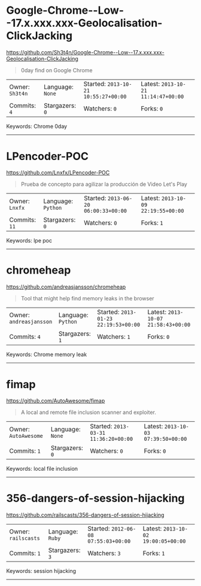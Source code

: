 # Google-Chrome--Low--17.x.xxx.xxx-Geolocalisation-ClickJacking

https://github.com/Sh3t4n/Google-Chrome--Low--17.x.xxx.xxx-Geolocalisation-ClickJacking
<blockquote>
0day find on Google Chrome
</blockquote>

<table><tr>
<tr><td>Owner: <code>Sh3t4n</code></td>
    <td>Language: <code>None</code></td>
    <td>Started: <code>2013-10-21 10:55:27+00:00</code></td>
    <td>Latest: <code>2013-10-21 11:14:47+00:00</code></td></tr>
<tr><td>Commits: <code>4</code></td>
    <td>Stargazers: <code>0</code></td>
    <td>Watchers: <code>0</code></td>
    <td>Forks: <code>0</code></td></tr>
</table>
Keywords: Chrome 0day

---

# LPencoder-POC

https://github.com/Lnxfx/LPencoder-POC
<blockquote>
Prueba de concepto para agilizar la producción de Video Let's Play
</blockquote>

<table><tr>
<tr><td>Owner: <code>Lnxfx</code></td>
    <td>Language: <code>Python</code></td>
    <td>Started: <code>2013-06-20 06:00:33+00:00</code></td>
    <td>Latest: <code>2013-10-09 22:19:55+00:00</code></td></tr>
<tr><td>Commits: <code>11</code></td>
    <td>Stargazers: <code>0</code></td>
    <td>Watchers: <code>0</code></td>
    <td>Forks: <code>1</code></td></tr>
</table>
Keywords: lpe poc

---

# chromeheap

https://github.com/andreasjansson/chromeheap
<blockquote>
Tool that might help find memory leaks in the browser
</blockquote>

<table><tr>
<tr><td>Owner: <code>andreasjansson</code></td>
    <td>Language: <code>Python</code></td>
    <td>Started: <code>2013-01-23 22:19:53+00:00</code></td>
    <td>Latest: <code>2013-10-07 21:58:43+00:00</code></td></tr>
<tr><td>Commits: <code>4</code></td>
    <td>Stargazers: <code>1</code></td>
    <td>Watchers: <code>1</code></td>
    <td>Forks: <code>0</code></td></tr>
</table>
Keywords: Chrome memory leak

---

# fimap

https://github.com/AutoAwesome/fimap
<blockquote>
A local and remote file inclusion scanner and exploiter.
</blockquote>

<table><tr>
<tr><td>Owner: <code>AutoAwesome</code></td>
    <td>Language: <code>None</code></td>
    <td>Started: <code>2013-03-31 11:36:20+00:00</code></td>
    <td>Latest: <code>2013-10-03 07:39:50+00:00</code></td></tr>
<tr><td>Commits: <code>1</code></td>
    <td>Stargazers: <code>0</code></td>
    <td>Watchers: <code>0</code></td>
    <td>Forks: <code>0</code></td></tr>
</table>
Keywords: local file inclusion

---

# 356-dangers-of-session-hijacking

https://github.com/railscasts/356-dangers-of-session-hijacking
<blockquote>
<no description>
</blockquote>

<table><tr>
<tr><td>Owner: <code>railscasts</code></td>
    <td>Language: <code>Ruby</code></td>
    <td>Started: <code>2012-06-08 07:55:03+00:00</code></td>
    <td>Latest: <code>2013-10-02 19:00:05+00:00</code></td></tr>
<tr><td>Commits: <code>1</code></td>
    <td>Stargazers: <code>3</code></td>
    <td>Watchers: <code>3</code></td>
    <td>Forks: <code>1</code></td></tr>
</table>
Keywords: session hijacking

---

